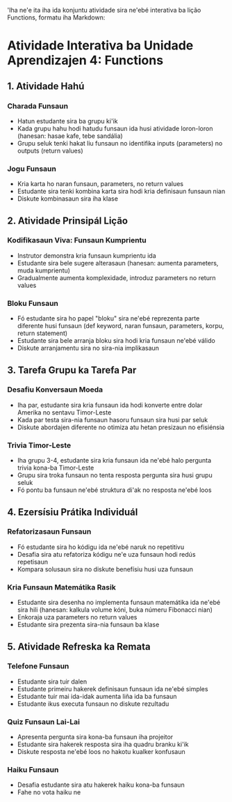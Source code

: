 'Iha ne'e ita iha ida konjuntu atividade sira ne'ebé interativa ba lição Functions, formatu iha Markdown:

# Atividade Interativa ba Unidade Aprendizajen 4: Functions

## 1. Atividade Hahú

### Charada Funsaun
- Hatun estudante sira ba grupu ki'ik
- Kada grupu hahu hodi hatudu funsaun ida husi atividade loron-loron (hanesan: hasae kafe, tebe sandália)
- Grupu seluk tenki hakat liu funsaun no identifika inputs (parameters) no outputs (return values)

### Jogu Funsaun
- Kria karta ho naran funsaun, parameters, no return values
- Estudante sira tenki kombina karta sira hodi kria definisaun funsaun nian
- Diskute kombinasaun sira iha klase

## 2. Atividade Prinsipál Lição

### Kodifikasaun Viva: Funsaun Kumprientu
- Instrutor demonstra kria funsaun kumprientu ida
- Estudante sira bele sugere alterasaun (hanesan: aumenta parameters, muda kumprientu)
- Gradualmente aumenta komplexidade, introduz parameters no return values

### Bloku Funsaun
- Fó estudante sira ho papel "bloku" sira ne'ebé reprezenta parte diferente husi funsaun (def keyword, naran funsaun, parameters, korpu, return statement)
- Estudante sira bele arranja bloku sira hodi kria funsaun ne'ebé válido
- Diskute arranjamentu sira no sira-nia implikasaun

## 3. Tarefa Grupu ka Tarefa Par

### Desafiu Konversaun Moeda
- Iha par, estudante sira kria funsaun ida hodi konverte entre dolar Amerika no sentavu Timor-Leste
- Kada par testa sira-nia funsaun hasoru funsaun sira husi par seluk
- Diskute abordajen diferente no otimiza atu hetan presizaun no efisiénsia

### Trivia Timor-Leste
- Iha grupu 3-4, estudante sira kria funsaun ida ne'ebé halo pergunta trivia kona-ba Timor-Leste
- Grupu sira troka funsaun no tenta resposta pergunta sira husi grupu seluk
- Fó pontu ba funsaun ne'ebé struktura di'ak no resposta ne'ebé loos

## 4. Ezersísiu Prátika Individuál

### Refatorizasaun Funsaun
- Fó estudante sira ho kódigu ida ne'ebé naruk no repetitivu
- Desafia sira atu refatoriza kódigu ne'e uza funsaun hodi redús repetisaun
- Kompara solusaun sira no diskute benefísiu husi uza funsaun

### Kria Funsaun Matemátika Rasik
- Estudante sira desenha no implementa funsaun matemátika ida ne'ebé sira hili (hanesan: kalkula volume kóni, buka númeru Fibonacci nian)
- Enkoraja uza parameters no return values
- Estudante sira prezenta sira-nia funsaun ba klase

## 5. Atividade Refreska ka Remata

### Telefone Funsaun
- Estudante sira tuir dalen
- Estudante primeiru hakerek definisaun funsaun ida ne'ebé simples
- Estudante tuir mai ida-idak aumenta liña ida ba funsaun
- Estudante ikus executa funsaun no diskute rezultadu

### Quiz Funsaun Lai-Lai
- Apresenta pergunta sira kona-ba funsaun iha projeitor
- Estudante sira hakerek resposta sira iha quadru branku ki'ik
- Diskute resposta ne'ebé loos no hakotu kualker konfusaun

### Haiku Funsaun
- Desafia estudante sira atu hakerek haiku kona-ba funsaun
- Fahe no vota haiku ne